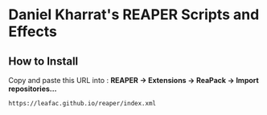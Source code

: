# Daniel Kharrat's REAPER Scripts and Effects

## How to Install

Copy and paste this URL into :
**REAPER → Extensions → ReaPack → Import repositories…**

```
https://leafac.github.io/reaper/index.xml
```

